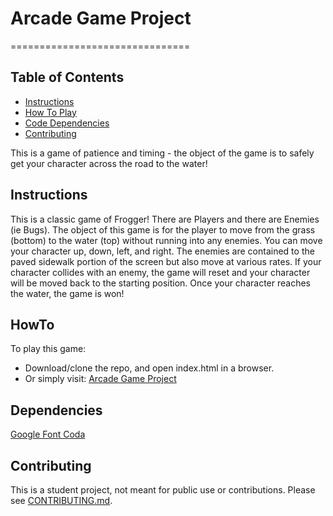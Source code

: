 # Arcade Game Project
===============================

## Table of Contents

* [Instructions](#instructions)
* [How To Play](#howto)
* [Code Dependencies](#dependencies)
* [Contributing](#contributing)

This is a game of patience and timing - the object of the game is to safely get your character across the road to the water!

## Instructions

This is a classic game of Frogger! There are Players and there are Enemies (ie Bugs). The object of this game is for the player to move from the grass (bottom) to the water (top) without running into any enemies. 
You can move your character up, down, left, and right. The enemies are contained to the paved sidewalk portion of the screen but also move at various rates.
If your character collides with an enemy, the game will reset and your character will be moved back to the starting position. Once your character reaches the water, the game is won!

## HowTo

To play this game: 
 - Download/clone the repo, and open index.html in a browser. 
 - Or simply visit: [Arcade Game Project](https://pfrey.github.io/arcade-game/index.html)

## Dependencies

[Google Font Coda](https://fonts.googleapis.com/css?family=Coda)


## Contributing

This is a student project, not meant for public use or contributions.
Please see [CONTRIBUTING.md](CONTRIBUTING.md).
